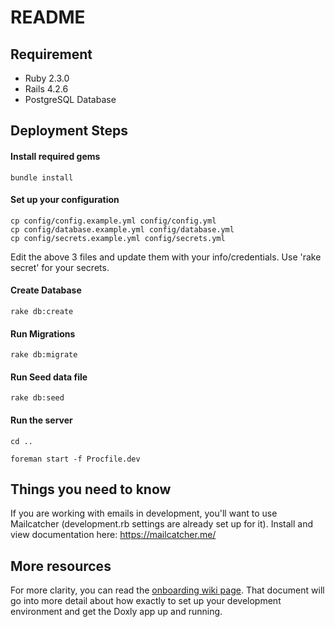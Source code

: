 # README

## Requirement
* Ruby 2.3.0
* Rails 4.2.6
* PostgreSQL Database

## Deployment Steps
#### Install required gems
```
bundle install
```
#### Set up your configuration
```
cp config/config.example.yml config/config.yml
cp config/database.example.yml config/database.yml
cp config/secrets.example.yml config/secrets.yml
```
Edit the above 3 files and update them with your info/credentials. Use 'rake secret' for your secrets.
#### Create Database
```
rake db:create
```
#### Run Migrations
```
rake db:migrate
```
#### Run Seed data file
```
rake db:seed
```
#### Run the server
```
cd ..
```
```
foreman start -f Procfile.dev
```

## Things you need to know
If you are working with emails in development, you'll want to use Mailcatcher (development.rb settings are already set up for it). Install and view documentation here: https://mailcatcher.me/

## More resources
For more clarity, you can read the [onboarding wiki page](https://github.com/doxly-inc/doxly/wiki/Onboarding). That document will go into more detail about how exactly to set up your development environment and get the Doxly app up and running.
